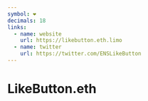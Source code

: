 ```yaml
---
symbol: ❤️
decimals: 18
links:
  - name: website
    url: https://likebutton.eth.limo
  - name: twitter
    url: https://twitter.com/ENSLikeButton
---
```


# LikeButton.eth
